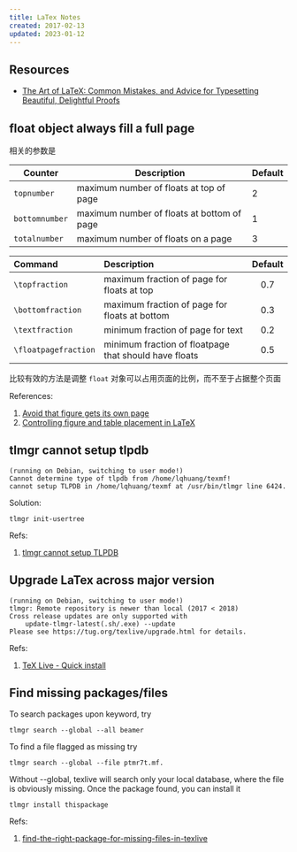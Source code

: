 ```yaml
---
title: LaTex Notes
created: 2017-02-13
updated: 2023-01-12
---
```


## Resources

- [The Art of LaTeX: Common Mistakes, and Advice for Typesetting Beautiful, Delightful Proofs](https://fanpu.io/blog/2023/latex-tips/)

## float object always fill a full page

相关的参数是

| Counter        | Description                                | Default |
| -------------- | ------------------------------------------ | ------- |
| `topnumber`    | maximum number of floats at top of page    | 2       |
| `bottomnumber` | maximum number of floats at bottom of page | 1       |
| `totalnumber`  | maximum number of floats on a page         | 3       |

| Command              | Description                                           | Default |
| :------------------- | :---------------------------------------------------- | :-----: |
| `\topfraction`       | maximum fraction of page for floats at top            |   0.7   |
| `\bottomfraction`    | maximum fraction of page for floats at bottom         |   0.3   |
| `\textfraction`      | minimum fraction of page for text                     |   0.2   |
| `\floatpagefraction` | minimum fraction of floatpage that should have floats |   0.5   |

比较有效的方法是调整 `float` 对象可以占用页面的比例，而不至于占据整个页面

References:

1. [Avoid that figure gets its own page](https://tex.stackexchange.com/questions/68516/avoid-that-figure-gets-its-own-page)
2. [Controlling figure and table placement in LaTeX](https://robjhyndman.com/hyndsight/latex-floats/)

## tlmgr cannot setup tlpdb

    (running on Debian, switching to user mode!)
    Cannot determine type of tlpdb from /home/lqhuang/texmf!
    cannot setup TLPDB in /home/lqhuang/texmf at /usr/bin/tlmgr line 6424.

Solution:

    tlmgr init-usertree

Refs:

1. [tlmgr cannot setup TLPDB](https://tex.stackexchange.com/questions/137428/tlmgr-cannot-setup-tlpdb)

## Upgrade LaTex across major version

    (running on Debian, switching to user mode!)
    tlmgr: Remote repository is newer than local (2017 < 2018)
    Cross release updates are only supported with
        update-tlmgr-latest(.sh/.exe) --update
    Please see https://tug.org/texlive/upgrade.html for details.

Refs:

1. [TeX Live - Quick install](https://tug.org/texlive/quickinstall.html)

## Find missing packages/files

To search packages upon keyword, try

    tlmgr search --global --all beamer

To find a file flagged as missing try

    tlmgr search --global --file ptmr7t.mf.

Without --global, texlive will search only your local database, where the file
is obviously missing. Once the package found, you can install it

    tlmgr install thispackage

Refs:

1. [find-the-right-package-for-missing-files-in-texlive](https://tex.stackexchange.com/questions/274536/find-the-right-package-for-missing-files-in-texlive)
